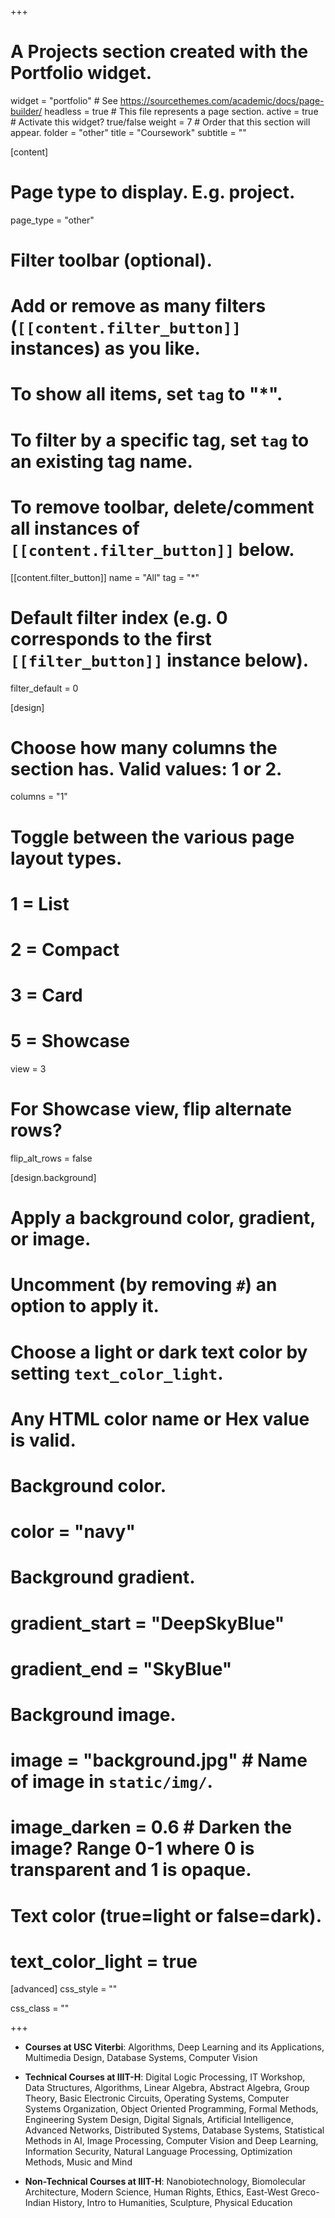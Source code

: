 +++
# A Projects section created with the Portfolio widget.
widget = "portfolio"  # See https://sourcethemes.com/academic/docs/page-builder/
headless = true  # This file represents a page section.
active = true  # Activate this widget? true/false
weight = 7  # Order that this section will appear.
folder = "other"
title = "Coursework"
subtitle = ""

[content]
  # Page type to display. E.g. project.
  page_type = "other"
  
  # Filter toolbar (optional).
  # Add or remove as many filters (`[[content.filter_button]]` instances) as you like.
  # To show all items, set `tag` to "*".
  # To filter by a specific tag, set `tag` to an existing tag name.
  # To remove toolbar, delete/comment all instances of `[[content.filter_button]]` below.
  [[content.filter_button]]
    name = "All"
    tag = "*"
  # Default filter index (e.g. 0 corresponds to the first `[[filter_button]]` instance below).
  filter_default = 0

[design]
  # Choose how many columns the section has. Valid values: 1 or 2.
  columns = "1"

  # Toggle between the various page layout types.
  #   1 = List
  #   2 = Compact
  #   3 = Card
  #   5 = Showcase
  view = 3

  # For Showcase view, flip alternate rows?
  flip_alt_rows = false

[design.background]
  # Apply a background color, gradient, or image.
  #   Uncomment (by removing `#`) an option to apply it.
  #   Choose a light or dark text color by setting `text_color_light`.
  #   Any HTML color name or Hex value is valid.
  
  # Background color.
  # color = "navy"
  
  # Background gradient.
  # gradient_start = "DeepSkyBlue"
  # gradient_end = "SkyBlue"
  
  # Background image.
  # image = "background.jpg"  # Name of image in `static/img/`.
  # image_darken = 0.6  # Darken the image? Range 0-1 where 0 is transparent and 1 is opaque.

  # Text color (true=light or false=dark).
  # text_color_light = true  
  
[advanced] 
 css_style = ""
 
 css_class = ""

+++
- <strong>Courses at USC Viterbi</strong>: Algorithms, Deep Learning and its Applications, Multimedia Design, Database Systems, Computer Vision

- <strong>Technical Courses at IIIT-H</strong>: Digital Logic Processing, IT Workshop, Data Structures, Algorithms, Linear Algebra, Abstract Algebra, Group Theory, Basic Electronic Circuits, Operating Systems, Computer Systems Organization, Object Oriented Programming, Formal Methods, Engineering System Design, Digital Signals, Artificial Intelligence, Advanced Networks, Distributed Systems, Database Systems, Statistical Methods in AI, Image Processing, Computer Vision and Deep Learning, Information Security, Natural Language Processing, Optimization Methods, Music and Mind 

- <strong>Non-Technical Courses at IIIT-H</strong>: Nanobiotechnology, Biomolecular Architecture, Modern Science, Human Rights, Ethics, East-West Greco-Indian History, Intro to Humanities, Sculpture, Physical Education

